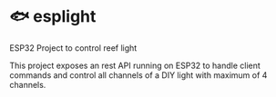 # 🐟 esplight
ESP32 Project to control reef light

This project exposes an rest API running on ESP32 to handle client commands and control all channels of a DIY light with maximum of 4 channels.
